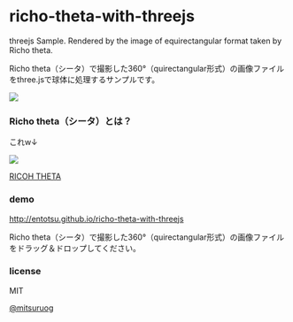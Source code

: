 richo-theta-with-threejs
========================

threejs Sample. Rendered by the image of equirectangular format taken by Richo theta.

Richo theta（シータ）で撮影した360°（quirectangular形式）の画像ファイルをthree.jsで球体に処理するサンプルです。

![](https://theta360.com/ja/promotion/img/about_img_03.jpg)

### Richo theta（シータ）とは？

これw↓

![](https://theta360.com/ja/img/img_01.png)

[RICOH THETA](https://theta360.com/ja/)

### demo

http://entotsu.github.io/richo-theta-with-threejs

Richo theta（シータ）で撮影した360°（quirectangular形式）の画像ファイルをドラッグ＆ドロップしてください。


### license

MIT

[@mitsuruog](http://twitter.com/mitsuruog)
